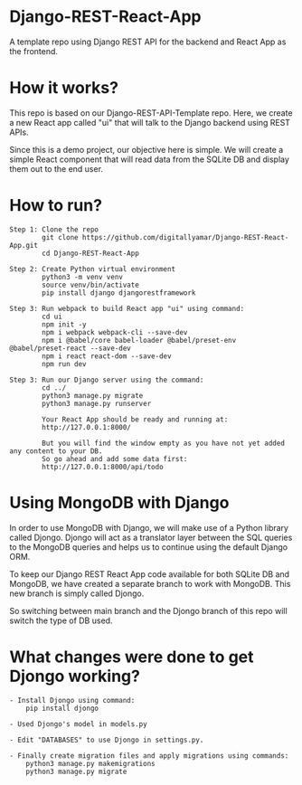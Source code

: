 # Django-REST-React-App
A template repo using Django REST API for the backend and React App as the frontend.


# How it works?
This repo is based on our Django-REST-API-Template repo. Here, we create a new React app called "ui" that will talk to the Django backend using REST APIs.

Since this is a demo project, our objective here is simple. We will create a simple React component that will read data from the SQLite DB and display them out to the end user.

# How to run?
    Step 1: Clone the repo
            git clone https://github.com/digitallyamar/Django-REST-React-App.git
            cd Django-REST-React-App

    Step 2: Create Python virtual environment
            python3 -m venv venv
            source venv/bin/activate
			pip install django djangorestframework

	Step 3: Run webpack to build React app "ui" using command:
			cd ui
			npm init -y
			npm i webpack webpack-cli --save-dev
			npm i @babel/core babel-loader @babel/preset-env @babel/preset-react --save-dev
			npm i react react-dom --save-dev
			npm run dev

	Step 3:	Run our Django server using the command:
			cd ../
			python3 manage.py migrate
            python3 manage.py runserver

			Your React App should be ready and running at:
			http://127.0.0.1:8000/

			But you will find the window empty as you have not yet added any content to your DB.
			So go ahead and add some data first:
			http://127.0.0.1:8000/api/todo

# Using MongoDB with Django
In order to use MongoDB with Django, we will make use of a Python library called Djongo. Djongo will act as a translator layer between the SQL queries to the MongoDB queries and helps us to continue using the default Django ORM.

To keep our Django REST React App code available for both SQLite DB and MongoDB, we have created a separate branch to work with MongoDB. This new branch is simply called Djongo. 

So switching between main branch and the Djongo branch of this repo will switch the type of DB used.

# What changes were done to get Djongo working?
	- Install Djongo using command:
		pip install djongo
		
	- Used Djongo's model in models.py
	
	- Edit "DATABASES" to use Djongo in settings.py.
	
	- Finally create migration files and apply migrations using commands:
		python3 manage.py makemigrations
		python3 manage.py migrate
